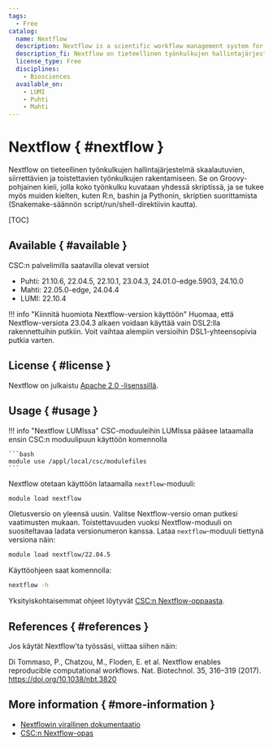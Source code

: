 ```yaml
---
tags:
  - Free
catalog:
  name: Nextflow
  description: Nextflow is a scientific workflow management system for creating scalable, portable, and reproducible workflows
  description_fi: Nextflow on tieteellinen työnkulkujen hallintajärjestelmä skaalautuvien, siirrettävien ja toistettavien työnkulkujen rakentamiseen
  license_type: Free
  disciplines:
    - Biosciences
  available_on:
    - LUMI
    - Puhti
    - Mahti
---
```


# Nextflow { #nextflow }

Nextflow on tieteellinen työnkulkujen hallintajärjestelmä skaalautuvien,
siirrettävien ja toistettavien työnkulkujen rakentamiseen. Se on Groovy-pohjainen kieli, jolla koko työnkulku kuvataan yhdessä skriptissä, ja se tukee myös muiden kielten, kuten R:n, bashin ja Pythonin, skriptien suorittamista (Snakemake-säännön script/run/shell-direktiivin kautta). 

[TOC]

## Available { #available }

CSC:n palvelimilla saatavilla olevat versiot

* Puhti: 21.10.6, 22.04.5, 22.10.1, 23.04.3, 24.01.0-edge.5903, 24.10.0
* Mahti: 22.05.0-edge, 24.04.4
* LUMI: 22.10.4

!!! info "Kiinnitä huomiota Nextflow-version käyttöön"
    Huomaa, että Nextflow-versiota 23.04.3 alkaen voidaan käyttää vain
    DSL2:lla rakennettuihin putkiin. Voit vaihtaa alempiin versioihin
    DSL1-yhteensopivia putkia varten.

## License { #license }

Nextflow on julkaistu
[Apache 2.0 -lisenssillä](https://github.com/nextflow-io/nextflow/blob/master/COPYING).

## Usage { #usage }

!!! info "Nextflow LUMIssa"
    CSC-moduuleihin LUMIssa pääsee lataamalla ensin CSC:n moduulipuun
    käyttöön komennolla

    ```bash
    module use /appl/local/csc/modulefiles
    ```

Nextflow otetaan käyttöön lataamalla `nextflow`-moduuli:

```bash
module load nextflow
```

Oletusversio on yleensä uusin. Valitse Nextflow-versio oman putkesi vaatimusten mukaan. Toistettavuuden vuoksi Nextflow-moduuli on suositeltavaa ladata versionumeron kanssa. Lataa `nextflow`-moduuli tiettynä versiona näin:

```bash
module load nextflow/22.04.5
```

Käyttöohjeen saat komennolla:

```bash
nextflow -h
```

Yksityiskohtaisemmat ohjeet löytyvät
[CSC:n Nextflow-oppaasta](../support/tutorials/nextflow-tutorial.md).

## References { #references }

Jos käytät Nextflow'ta työssäsi, viittaa siihen näin:

Di Tommaso, P., Chatzou, M., Floden, E. et al. Nextflow enables reproducible
computational workflows. Nat. Biotechnol. 35, 316–319 (2017).
<https://doi.org/10.1038/nbt.3820>

## More information { #more-information }

* [Nextflowin virallinen dokumentaatio](https://www.nextflow.io/docs/latest/index.html)
* [CSC:n Nextflow-opas](../support/tutorials/nextflow-tutorial.md)